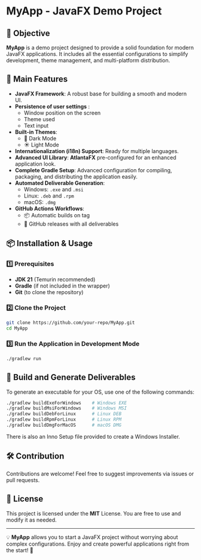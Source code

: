 # MyApp - JavaFX Demo Project

## 🎯 Objective
**MyApp** is a demo project designed to provide a solid foundation for modern JavaFX applications. It includes all the essential configurations to simplify development, theme management, and multi-platform distribution.

## 🚀 Main Features
- **JavaFX Framework**: A robust base for building a smooth and modern UI.
- **Persistence of user settings** : 
  - Window position on the screen
  - Theme used
  - Text input
- **Built-in Themes**:
    - 🌙 Dark Mode
    - ☀️ Light Mode
- **Internationalization (i18n) Support**: Ready for multiple languages.
- **Advanced UI Library**: **AtlantaFX** pre-configured for an enhanced application look.
- **Complete Gradle Setup**: Advanced configuration for compiling, packaging, and distributing the application easily.
- **Automated Deliverable Generation**:
    - Windows: `.exe` and `.msi`
    - Linux: `.deb` and `.rpm`
    - macOS: `.dmg`
- **GitHub Actions Workflows**:
    - 📦 Automatic builds on tag
    - 🚀 GitHub releases with all deliverables

## 📦 Installation & Usage
### 1️⃣ Prerequisites
- **JDK 21** (Temurin recommended)
- **Gradle** (if not included in the wrapper)
- **Git** (to clone the repository)

### 2️⃣ Clone the Project
```sh
git clone https://github.com/your-repo/MyApp.git
cd MyApp
```

### 3️⃣ Run the Application in Development Mode
```sh
./gradlew run
```

## 🔧 Build and Generate Deliverables
To generate an executable for your OS, use one of the following commands:
```sh
./gradlew buildExeForWindows    # Windows EXE
./gradlew buildMsiForWindows    # Windows MSI
./gradlew buildDebForLinux      # Linux DEB
./gradlew buildRpmForLinux      # Linux RPM
./gradlew buildDmgForMacOS      # macOS DMG
```

There is also an Inno Setup file provided to create a Windows Installer.

## 🛠️ Contribution
Contributions are welcome! Feel free to suggest improvements via issues or pull requests.

## 📄 License
This project is licensed under the **MIT** License. You are free to use and modify it as needed.

---
💡 **MyApp** allows you to start a JavaFX project without worrying about complex configurations. Enjoy and create powerful applications right from the start! 🚀
